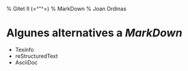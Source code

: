 % Gitet II (=\^"\^=)
% MarkDown
% Joan Ordinas

# Algunes alternatives a _MarkDown_

- Texinfo
- reStructuredText
- AsciiDoc

<!--
vim:syntax=markdown:et:ts=4:sw=4:ai
-->
